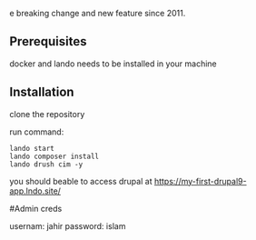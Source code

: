 e breaking change and new feature since
2011.

## Prerequisites

docker and lando needs to be installed in your machine


## Installation

clone the repository

run command: 

    lando start
    lando composer install
    lando drush cim -y

you should beable to access drupal at 
  https://my-first-drupal9-app.lndo.site/
  
  #Admin creds
  
  usernam: jahir
  password: islam
  
